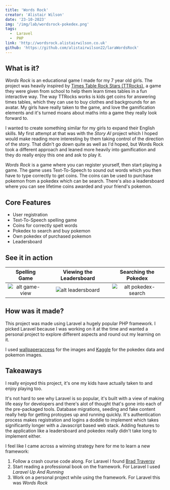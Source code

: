 ```yaml
---
title: 'Words Rock'
creator: 'Alistair Wilson'
date: '23-10-2023'
img: '/img/lab/wordsrock-pokedex.png'
tags:
  -  Laravel
  -  PHP
link: 'http://wordsrock.alistairwilson.co.uk'
github: 'https://github.com/alistairwilson22/laraWordsRock'
---
```


## What is it?

*Words Rock* is an educational game I made for my 7 year old girls. The project was heavily inspired by [Times Table Rock Stars (TTRocks)](https://ttrockstars.com/), a game they were given from school to help them learn times tables in a fun interactive way. The way TTRocks works is kids get coins for answering times tables, which they can use to buy clothes and backgrounds for an avatar. My girls have really taken to the game, and love the gamification elements and it's turned moans about maths into a game they really look forward to.

I wanted to create something similar for my girls to expand their English skills. My first attempt at that was with the *Story AI* project which I hoped would make reading more interesting by them taking control of the direction of the story. That didn't go down quite as well as I'd hoped, but Words Rock took a different approach and leaned more heavily into gamification and they do really enjoy this one and ask to play it.

*Words Rock* is a game where you can register yourself, then start playing a game. The game uses Text-To-Speech to sound out words which you then have to type correctly to get coins. The coins can be used to purchase pokemon from a pokedex which can be search. There's also a leadersboard where you can see lifetime coins awarded and your friend's pokemon.

## Core Features

- User registration
- Text-To-Speech spelling game
- Coins for correctly spelt words
- Pokedex to search and buy pokemon
- Own pokedex of purchased pokemon
- Leadersboard

## See it in action

| Spelling Game      | Viewing the Leadersboard | Searching the Pokedex |
:-------------:|:-------------:|:-----:
![alt game-view](/img/lab/wordsrock-game.png)  |  ![alt leadersboard](/img/lab/wordsrock-leadersboard.png) | ![alt pokedex-search](/img/lab/wordsrock-pokedex.png)


## How was it made?  

This project was made using Laravel a hugely popular PHP framework. I picked Laravel because I was working on it at the time and wanted a personal project to explore different aspects and round out my learning on it. 

I used [wallpaperaccess](https://wallpaperaccess.com/) for the images and [Kaggle](https://www.kaggle.com) for the pokedex data and pokemon images.

## Takeaways  

I really enjoyed this project, it's one my kids have actually taken to and enjoy playing too.

It's not hard to see why Laravel is so popular, it's built with a view of making life easy for developers and there's alot of thought that's gone into each of the pre-packaged tools. Database migrations, seeding and fake content really help for getting protoypes up and running quickly. It's authentication process makes registration and logins a doddle to implement which takes significantly longer with a Javascript based web stack. Adding features to the application like a leadersboard and pokedex really didn't take long to implement either.

I feel like I came across a winning strategy here for me to learn a new framework:
1. Follow a crash course code along. For Laravel I found [Brad Traversy](https://www.youtube.com/watch?v=MYyJ4PuL4pY)  
2. Start reading a professional book on the framework. For Laravel I used *Laravel Up And Running*  
3. Work on a personal project while using the framework. For Laravel this was *Words Rock*
